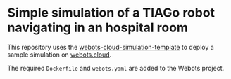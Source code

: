 # Simple simulation of a TIAGo robot navigating in an hospital room

This repository uses the [webots-cloud-simulation-template](https://github.com/cyberbotics/webots-sim) to deploy a sample simulation on [webots.cloud](https://webots.cloud).

The required `Dockerfile` and `webots.yaml` are added to the Webots project.
